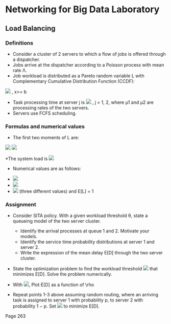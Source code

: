 # Networking for Big Data Laboratory
## Load Balancing
### Definitions
* Consider a cluster of 2 servers to which a flow of jobs is
offered through a dispatcher.
* Jobs arrive at the dispatcher according to a Poisson process
with mean rate Λ.
* Job workload is distributed as a Pareto random variable L with
Complementary Cumulative Distribution Function (CCDF):

<img src="https://render.githubusercontent.com/render/math?math=G_L(x) = P(L>x) = (\frac{b}{c})^\alpha ">  , x>= b
 
* Task processing time at server j is <img src="https://render.githubusercontent.com/render/math?math=X_j = \frac{L}{\mu _j}"> , j = 1, 2, where μ1 and μ2 are processing rates of the two servers.
* Servers use FCFS scheduling.

### Formulas and numerical values
* The first two moments of L are:
<img src="https://render.githubusercontent.com/render/math?math=E[L] = \frac{\alpha b}{\alpha -1}">
<img src="https://render.githubusercontent.com/render/math?math=E[L^2] = \frac{\alpha b^2}{\alpha -2}">

*The system load is <img src="https://render.githubusercontent.com/render/math?math=\rho = \frac{\Lambda E[L]}{\mu _1 + \mu _2}">

* Numerical values are as follows:
+ <img src="https://render.githubusercontent.com/render/math?math=005 \leqslant \rho \leq 0.9">
+ <img src="https://render.githubusercontent.com/render/math?math=\mu_2 = 10 and \mu _1 = 1">
+ <img src="https://render.githubusercontent.com/render/math?math=\alpha = 2.01, 2.05, 2.25"> (three different values) and E[L] = 1

### Assignment
* Consider SITA policy. With a given workload threshold θ,
state a queueing model of the two server cluster.
  + Identify the arrival processes at queue 1 and 2. Motivate your
models.
  + Identify the service time probability distributions at server 1
and server 2.
  + Write the expression of the mean delay E[D] through the two
server cluster.

* State the optimization problem to find the workload threshold <img src="https://render.githubusercontent.com/render/math?math=\theta^*"> that minimizes E[D]. Solve the problem numerically.
* With <img src="https://render.githubusercontent.com/render/math?math=\theta = \theta^* ">, Plot E[D] as a function of \rho 
* Repeat points 1-3 above assuming random routing, where an
arriving task is assigned to server 1 with probability p, to
server 2 with probability 1 − p. Set <img src="https://render.githubusercontent.com/render/math?math= p = p^∗ "> to minimize E[D].

Page 263
